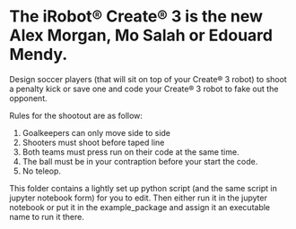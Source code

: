 # The iRobot® Create® 3 is the new Alex Morgan, Mo Salah or Edouard Mendy. 

Design soccer players (that will sit on top of your Create® 3 robot) to shoot a penalty kick or save one and code your Create® 3 robot to fake out the opponent. 

Rules for the shootout are as follow: 
1. Goalkeepers can only move side to side 
2. Shooters must shoot before taped line
3. Both teams must press run on their code at the same time. 
4. The ball must be in your contraption before your start the code. 
5. No teleop. 

This folder contains a lightly set up python script (and the same script in jupyter notebook form) for you to edit. Then either run it in the jupyter notebook or put it in the example_package and assign it an executable name to run it there.

